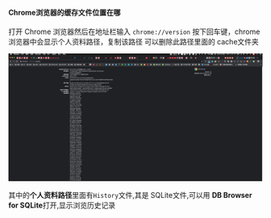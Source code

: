 #### Chrome浏览器的缓存文件位置在哪

打开 Chrome 浏览器然后在地址栏输入 `chrome://version`
按下回车键，chrome浏览器中会显示个人资料路径，复制该路径
可以删除此路径里面的 cache文件夹

![](/images/chrome_cached_file_address.jpg)

其中的**个人资料路径**里面有`History`文件,其是 SQLite文件,可以用 **DB Browser for SQLite**打开,显示浏览历史记录
